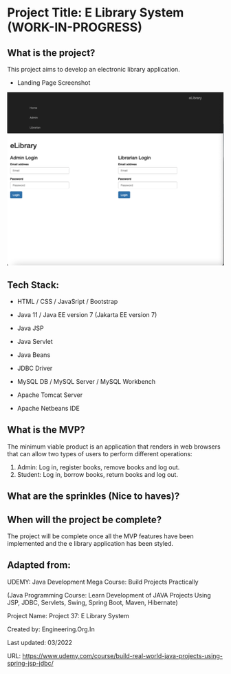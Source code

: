 # Project Title: E Library System (WORK-IN-PROGRESS)

## What is the project?

This project aims to develop an electronic library application.

- Landing Page Screenshot

![Image description](web/images/landingpage.png)

## Tech Stack:

- HTML / CSS / JavaSript / Bootstrap

- Java 11 / Java EE version 7 (Jakarta EE version 7)

- Java JSP

- Java Servlet

- Java Beans

- JDBC Driver

- MySQL DB / MySQL Server / MySQL Workbench

- Apache Tomcat Server

- Apache Netbeans IDE

## What is the MVP?

The minimum viable product is an application that renders in web browsers 
that can allow two types of users to perform different operations:

1. Admin: Log in, register books, remove books and log out.
2. Student: Log in, borrow books, return books and log out.

## What are the sprinkles (Nice to haves)?

## When will the project be complete?

The project will be complete once all the MVP features have been implemented and the e library application has been styled.

## Adapted from:

UDEMY: Java Development Mega Course: Build Projects Practically

(Java Programming Course: Learn Development of JAVA Projects Using JSP, JDBC, Servlets, Swing, Spring Boot, Maven, Hibernate)

Project Name: Project 37: E Library System

Created by: Engineering.Org.In

Last updated: 03/2022

URL: https://www.udemy.com/course/build-real-world-java-projects-using-spring-jsp-jdbc/
